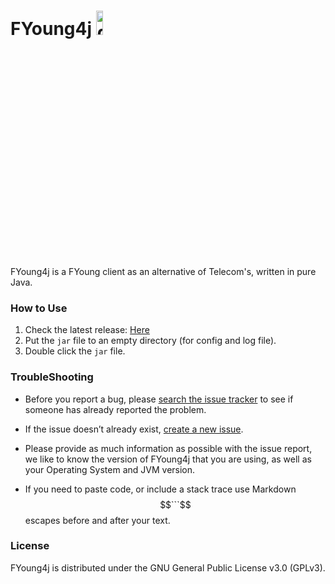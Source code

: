 # FYoung4j <img src="https://raw.githubusercontent.com/SolaKun/FYoung4j/master/src/main/resources/assets/icon/cover.png" alt="greenhat image" width="15%" height="10%"/>

FYoung4j is a FYoung client as an alternative of Telecom's, written in pure Java.

### How to Use
1. Check the latest release: [Here](https://github.com/SolaKun/FYoung4j/releases/latest)
2. Put the `jar` file to an empty directory (for config and log file).
3. Double click the `jar` file.

### TroubleShooting
- Before you report a bug, please [search the issue tracker](https://github.com/SolaKun/FYoung4j/issues) to see if someone has already reported the problem.

- If the issue doesn’t already exist, [create a new issue](https://github.com/SolaKun/FYoung4j/issues/new).

- Please provide as much information as possible with the issue report, we like to know the version of FYoung4j that you are using, as well as your Operating System and JVM version.

- If you need to paste code, or include a stack trace use Markdown $$```$$ escapes before and after your text.

### License
FYoung4j is distributed under the GNU General Public License v3.0 (GPLv3).